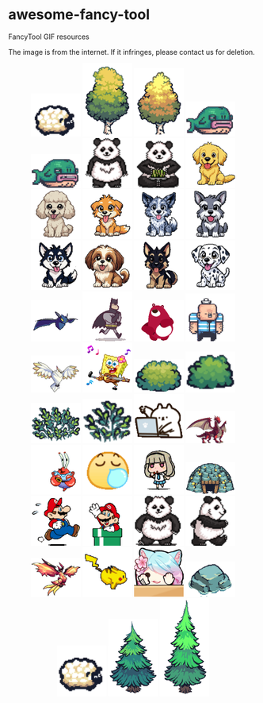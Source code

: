 # awesome-fancy-tool

FancyTool GIF resources

The image is from the internet. If it infringes, please contact us for deletion.

<div align="center">
  <img src="1.gif" width="100px">
  <img src="2.gif" width="100px">
  <img src="3.gif" width="100px">
  <img src="4.gif" width="100px">
</div>

<div align="center">
  <img src="5.gif" width="100px">
  <img src="6.gif" width="100px">
  <img src="7.gif" width="100px">
  <img src="8.gif" width="100px">
</div>

<div align="center">
  <img src="9.gif" width="100px">
  <img src="10.gif" width="100px">
  <img src="11.gif" width="100px">
  <img src="12.gif" width="100px">
</div>

<div align="center">
  <img src="13.gif" width="100px">
  <img src="14.gif" width="100px">
  <img src="15.gif" width="100px">
  <img src="16.gif" width="100px">
</div>

<div align="center">
  <img src="bat.gif" width="100px">
  <img src="batman.gif" width="100px">
  <img src="bear.gif" width="100px">
  <img src="big-guy.gif" width="100px">
</div>

<div align="center">
  <img src="bird.gif" width="100px">
  <img src="bob.gif" width="100px">
  <img src="bushe.gif" width="100px">
  <img src="bushe2.gif" width="100px">
</div>

<div align="center">
  <img src="bushe3.gif" width="100px">
  <img src="bushe4.gif" width="100px">
  <img src="cat.gif" width="100px">
  <img src="dragon.gif" width="100px">
</div>

<div align="center">
  <img src="eugene.gif" width="100px">
  <img src="face.gif" width="100px">
  <img src="girl.gif" width="100px">
  <img src="gold.gif" width="100px">
</div>

<div align="center">
  <img src="mario.gif" width="100px">
  <img src="mariohello.gif" width="100px">
  <img src="panda2.gif" width="100px">
  <img src="panda4.gif" width="100px">
</div>

<div align="center">
  <img src="phoenix.gif" width="100px">
  <img src="pikachu.gif" width="100px">
  <img src="pink_cat.gif" width="100px">
  <img src="rock.gif" width="100px">
</div>

<div align="center">
  <img src="sheep.gif" width="100px">
  <img src="tree.gif" width="100px">
  <img src="tree2.gif" width="100px">
</div>
